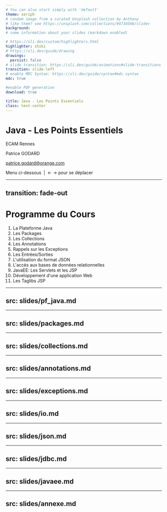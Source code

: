 ```yaml
---
# You can also start simply with 'default'
theme: seriph
# random image from a curated Unsplash collection by Anthony
# like them? see https://unsplash.com/collections/94734566/slidev
background: 
# some information about your slides (markdown enabled)

# https://sli.dev/custom/highlighters.html
highlighter: shiki
# https://sli.dev/guide/drawing
drawings:
  persist: false
# slide transition: https://sli.dev/guide/animations#slide-transitions
transition: slide-left
# enable MDC Syntax: https://sli.dev/guide/syntax#mdc-syntax
mdc: true

#enable PDF generation
download: true

title: Java - Les Points Essentiels
class: text-center
---
```


# Java - Les Points Essentiels

ECAM Rennes

Patrice GODARD

patrice.godard@orange.com

<div class="w-75 h-px bg-gray absolute bottom-5 left-0 text-sm">Menu ci-dessous&nbsp;&nbsp;|&nbsp;&nbsp;← → pour se déplacer
</div>
<!--
The last comment block of each slide will be treated as slide notes. It will be visible and editable in Presenter Mode along with the slide. [Read more in the docs](https://sli.dev/guide/syntax.html#notes)
-->

---
transition: fade-out
---

# Programme du Cours

<!-- does not work in our context: <Toc minDepth="1" maxDepth="1"></Toc> -->
1. La Plateforme Java
2. Les Packages
3. Les Collections
4. Les Annotations
5. Rappels sur les Exceptions
6. Les Entrées/Sorties
7. L'utilisation du format JSON
8. L'accès aux bases de données relationnelles
9. JavaEE: Les Servlets et les JSP
10. Développement d'une application Web
11. Les Taglibs JSP

---
src: slides/pf_java.md
---

---
src: slides/packages.md
---

---
src: slides/collections.md
---

---
src: slides/annotations.md
---

---
src: slides/exceptions.md
---

---
src: slides/io.md
---

---
src: slides/json.md
---

---
src: slides/jdbc.md
---

---
src: slides/javaee.md
---

---
src: slides/annexe.md
---
